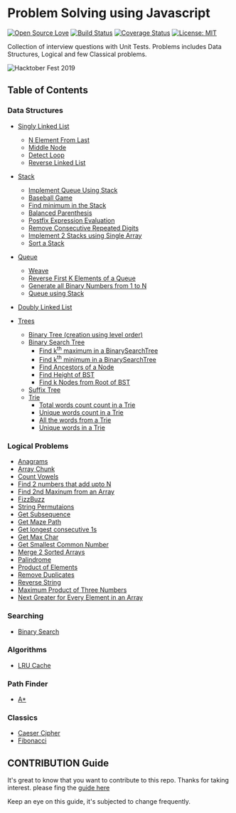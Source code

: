 # Problem Solving using Javascript

[![Open Source Love](https://badges.frapsoft.com/os/v2/open-source.svg?v=103)](https://github.com/vinitshahdeo/HacktoberFest)
[![Build Status](https://travis-ci.org/knaxus/problem-solving-javascript.svg?branch=master)](https://travis-ci.org/knaxus/problem-solving-javascript)
[![Coverage Status](https://coveralls.io/repos/github/knaxus/problem-solving-javascript/badge.svg?branch=master)](https://coveralls.io/github/knaxus/problem-solving-javascript?branch=master)
[![License: MIT](https://img.shields.io/badge/License-MIT-yellow.svg)](https://opensource.org/licenses/MIT)

Collection of interview questions with Unit Tests. Problems includes Data Structures, Logical and few Classical problems.

![Hacktober Fest 2019](https://camo.githubusercontent.com/73b77ee452271049513e503ff3e8e8c172eaadab/68747470733a2f2f6861636b746f626572666573742e6469676974616c6f6365616e2e636f6d2f6173736574732f484631395f736f6369616c2d373434643937366632323765346166663638363634343361626365646538633635316233303965633963376339663734313066353934346638653132393962392e706e67)

## Table of Contents

### Data Structures

- [Singly Linked List](src/_DataStructures_/LinkedList)

  - [N Element From Last](src/_DataStructures_/LinkedList/element-from-last)
  - [Middle Node](src/_DataStructures_/LinkedList/middle-node)
  - [Detect Loop](src/_DataStructures_/LinkedList/loop-in-list)
  - [Reverse Linked List](src/_DataStructures_/LinkedList/reverse-linked-list)

- [Stack](src/_DataStructures_/Stack)

  - [Implement Queue Using Stack](src/_DataStructures_/Stack/immitate-queue-using-stack)
  - [Baseball Game](src/_DataStructures_/Stack/baseball-game)
  - [Find minimum in the Stack](src/_DataStructures_/Stack/min-stack)
  - [Balanced Parenthesis](src/_DataStructures_/Stack/balanced-parenthesis)
  - [Postfix Expression Evaluation](src/_DataStructures_/Stack/postfix-expression-evaluation)
  - [Remove Consecutive Repeated Digits](src/_DataStructures_/Stack/remove-consecutive-repeated-digits)
  - [Implement 2 Stacks using Single Array](src/_DataStructures_/Stack/2-stacks-using1-array)
  - [Sort a Stack](src/_DataStructures_/Stack/sort-a-stack)

- [Queue](src/_DataStructures_/Queue)

  - [Weave](src/_DataStructures_/Queue/weave)
  - [Reverse First K Elements of a Queue](src/_DataStructures_/Queue/reverse-first-k)
  - [Generate all Binary Numbers from 1 to N](src/_DataStructures_/Queue/generate-binary-number)
  - [Queue using Stack](src/_DataStructures_/Queue/queue-using-stack)

- [Doubly Linked List](src/_DataStructures_/DoublyLinkedList)

- [Trees](src/_DataStructures_/Trees)
  - [Binary Tree (creation using level order)](src/_DataStructures_/Trees/BinaryTree)
  - [Binary Search Tree](src/_DataStructures_/Trees/BinarySearchTree)
    - [Find k<sup>th</sup> maximum in a BinarySearchTree](src/_DataStructures_/Trees/BinarySearchTree/find-kth-max)
    - [Find k<sup>th</sup> minimum in a BinarySearchTree](src/_DataStructures_/Trees/BinarySearchTree/find-kth-min)
    - [Find Ancestors of a Node](src/_DataStructures_/Trees/BinarySearchTree/find-ancestors)
    - [Find Height of BST](src/_DataStructures_/Trees/BinarySearchTree/height-of-bst)
    - [Find k Nodes from Root of BST](src/_DataStructures_/Trees/BinarySearchTree/find-k-nodes-from-root)
  - [Suffix Tree](src/_DataStructures_/SuffixTree)
  - [Trie](src/_DataStructures_/Trees/Trie)
    - [Total words count count in a Trie](src/_DataStructures_/Trees/Trie/total-words-in-trie)
    - [Unique words count in a Trie](src/_DataStructures_/Trees/Trie/unique-word-count)
    - [All the words from a Trie](src/_DataStructures_/Trees/Trie/all-words-in-trie)
    - [Unique words in a Trie](src/_DataStructures_/Trees/Trie/get-unique-words)

### Logical Problems

- [Anagrams](src/_Problems_/anagrams)
- [Array Chunk](src/_Problems_/array-chunk)
- [Count Vowels](src/_Problems_/count-vowels)
- [Find 2 numbers that add upto N](src/_Problems_/find-2-nums-adding-to-n)
- [Find 2nd Maxinum from an Array](src/_Problems_/find-2nd-max)
- [FizzBuzz](src/_Problems_/fizzbuzz)
- [String Permutaions](src/_Problems_/get-string-permutations)
- [Get Subsequence](src/_Problems_/get_subsequence)
- [Get Maze Path](src/_Problems_/get-mazePath)
- [Get longest consecutive 1s](src/_Problems_/max-consecutive-1s)
- [Get Max Char](src/_Problems_/maxchar)
- [Get Smallest Common Number](src/_Problems_/get-smallest-common-number)
- [Merge 2 Sorted Arrays](src/_Problems_/merge-two-sorted-arrays)
- [Palindrome](src/_Problems_/palindrome)
- [Product of Elements](src/_Problems_/product-of-elements)
- [Remove Duplicates](src/_Problems_/remove-duplicates)
- [Reverse String](src/_Problems_/reverse_string)
- [Maximum Product of Three Numbers](src/_Problems_/max-product-of-3-numbers)
- [Next Greater for Every Element in an Array](src/_Problems_/next-greater-element)

### Searching

- [Binary Search](src/_Searching_/BinarySearch)

### Algorithms

- [LRU Cache](src/_Algorithms_/lru-cache)

### Path Finder

- [A\*](src/PathFinder/AStart)

### Classics

- [Caeser Cipher](src/_Classics_/caeser_cipher)
- [Fibonacci](src/_Classics_/fibonacci)

## CONTRIBUTION Guide

It's great to know that you want to contribute to this repo. Thanks for taking interest. please fing the [guide here](https://github.com/knaxus/problem-solving-javascript/blob/master/CONTRIBUTING.md)

Keep an eye on this guide, it's subjected to change frequently.
